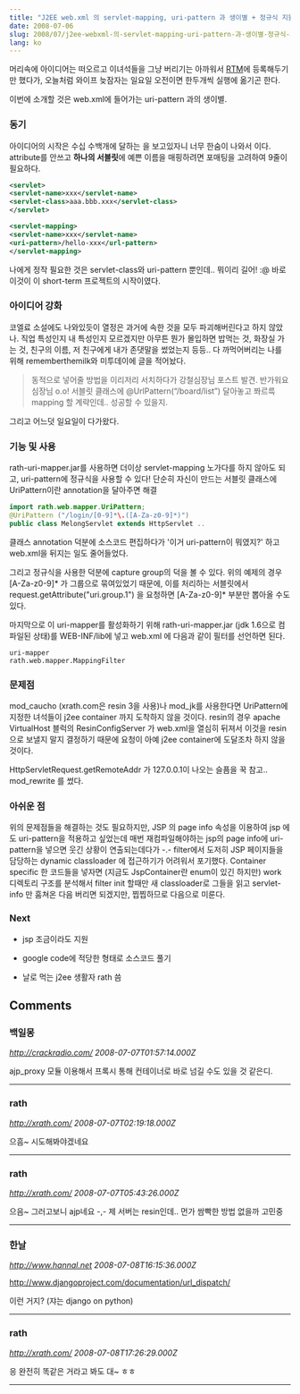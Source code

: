 ```yaml
---
title: "J2EE web.xml 의 servlet-mapping, uri-pattern 과 생이별 + 정규식 지원"
date: 2008-07-06
slug: 2008/07/j2ee-webxml-의-servlet-mapping-uri-pattern-과-생이별-정규식-지원
lang: ko
---
```


머리속에 아이디어는 떠오르고 이녀석들을 그냥 버리기는 아까워서 [RTM](http://www.rememberthemilk.com/)에 등록해두기만 했다가, 오늘처럼 와이프 늦잠자는 일요일 오전이면 한두개씩 실행에 옮기곤 한다.

이번에 소개할 것은 web.xml에 들어가는 uri-pattern 과의 생이별.

### 동기

아이디어의 시작은 수십 수백개에 달하는 <servlet> <servlet-mapping>을 보고있자니 너무 한숨이 나와서 이다. attribute를 안쓰고 **하나의 서블릿**에 예쁜 이름을 매핑하려면 포매팅을 고려하여 9줄이 필요하다.

```xml
<servlet>
<servlet-name>xxx</servlet-name>
<servlet-class>aaa.bbb.xxx</servlet-class>
</servlet>

<servlet-mapping>
<servlet-name>xxx</servlet-name>
<uri-pattern>/hello-xxx</url-pattern>
</servlet-mapping>
```

나에게 정작 필요한 것은 servlet-class와 uri-pattern 뿐인데.. 뭐이리 길어! :@
바로 이것이 이 short-term 프로젝트의 시작이였다.

### 아이디어 강화

코엘료 소설에도 나와있듯이 열정은 과거에 속한 것을 모두 파괴해버린다고 하지 않았나. 직업 특성인지 내 특성인지 모르겠지만 아무튼 뭔가 몰입하면 밥먹는 것, 화장실 가는 것, 친구의 이름, 저 친구에게 내가 존댓말을 썼었는지 등등.. 다 까먹어버리는 나를 위해 rememberthemilk와 미투데이에 글을 적어놨다.
 
> 동적으로 넣어줄 방법을 이리저리 서치하다가 강철심장님 포스트 발견. 반가워요 심장님 o.o! 서블릿 클래스에 @UrlPattern(“/board/list”) 달아놓고 쫘르륵 mapping 할 계략인데.. 성공할 수 있을지.

그리고 어느덧 일요일이 다가왔다.

### 기능 및 사용

rath-uri-mapper.jar를 사용하면 더이상 servlet-mapping 노가다를 하지 않아도 되고, uri-pattern에 정규식을 사용할 수 있다!
단순히 자신이 만드는 서블릿 클래스에 UriPattern이란 annotation을 달아주면 해결
 


```java
import rath.web.mapper.UriPattern;
@UriPattern ("/login/[0-9]*\.([A-Za-z0-9]*)")
public class MelongServlet extends HttpServlet ..
```


클래스 annotation 덕분에 소스코드 편집하다가 '이거 uri-pattern이 뭐였지?' 하고 web.xml을 뒤지는 일도 줄어들었다. 

그리고 정규식을 사용한 덕분에 capture group의 덕을 볼 수 있다. 위의 예제의 경우 [A-Za-z0-9]* 가 그룹으로 묶여있었기 때문에, 이를 처리하는 서블릿에서request.getAttribute("uri.group.1") 을 요청하면 [A-Za-z0-9]* 부분만 뽑아올 수도 있다.

마지막으로 이 uri-mapper를 활성화하기 위해 rath-uri-mapper.jar (jdk 1.6으로 컴파일된 상태)를 WEB-INF/lib에 넣고 web.xml 에 다음과 같이 필터를 선언하면 된다.


```
uri-mapper
rath.web.mapper.MappingFilter
```


### 문제점

mod_caucho (xrath.com은 resin 3을 사용)나 mod_jk를 사용한다면 UriPattern에 지정한 녀석들이 j2ee container 까지 도착하지 않을 것이다. resin의 경우 apache VirtualHost 블럭의 ResinConfigServer 가 web.xml을 열심히 뒤져서 이것을 resin으로 보낼지 말지 결정하기 때문에 요청이 아예 j2ee container에 도달조차 하지 않을 것이다.

HttpServletRequest.getRemoteAddr 가 127.0.0.1이 나오는 슬픔을 꾹 참고.. mod_rewrite 를 썼다.

### 아쉬운 점

위의 문제점들을 해결하는 것도 필요하지만, JSP 의 page info 속성을 이용하여 jsp 에도 uri-pattern을 적용하고 싶었는데 매번 재컴파일해야하는 jsp의 page info에 uri-pattern을 넣으면 웃긴 상황이 연출되는데다가 -.- filter에서 도저히 JSP 페이지들을 담당하는 dynamic classloader 에 접근하기가 어려워서 포기했다. Container specific 한 코드들을 넣자면 (지금도 JspContainer란 enum이 있긴 하지만) work 디렉토리 구조를 분석해서 filter init 할때만 새 classloader로 그들을 읽고 servlet-info 만 훔쳐온 다음 버리면 되겠지만, 찝찝하므로 다음으로 미룬다.

### Next

- jsp 조금이라도 지원
- google code에 적당한 형태로 소스코드 풀기

- 날로 먹는 j2ee 생활자 rath 씀

## Comments

### 백일몽
*http://crackradio.com/*
*2008-07-07T01:57:14.000Z*

ajp_proxy 모듈 이용해서 프록시 통해 컨테이너로 바로 넘길 수도 있을 것 같은디.

---

### rath
*http://xrath.com/*
*2008-07-07T02:19:18.000Z*

으흠~ 시도해봐야겠네요

---

### rath
*http://xrath.com/*
*2008-07-07T05:43:26.000Z*

으음~ 그러고보니 ajp네요 -,- 제 서버는 resin인데.. 먼가 쌈빡한 방법 없을까 고민중

---

### 한날
*http://www.hannal.net*
*2008-07-08T16:15:36.000Z*

http://www.djangoproject.com/documentation/url_dispatch/

이런 거지? (쟈는 django on python)

---

### rath
*http://xrath.com/*
*2008-07-08T17:26:29.000Z*

응 완전히 똑같은 거라고 봐도 대~ ㅎㅎ

---

